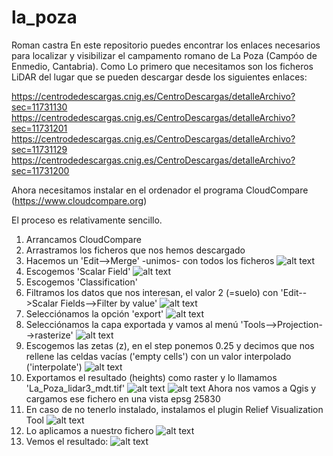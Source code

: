 # la_poza
Roman castra
En este repositorio puedes encontrar los enlaces necesarios para localizar y visibilizar el campamento romano de La Poza (Campóo de Enmedio, Cantabria). Como
Lo primero que necesitamos son los ficheros LiDAR del lugar que se pueden descargar desde los siguientes enlaces: 

https://centrodedescargas.cnig.es/CentroDescargas/detalleArchivo?sec=11731130
https://centrodedescargas.cnig.es/CentroDescargas/detalleArchivo?sec=11731201
https://centrodedescargas.cnig.es/CentroDescargas/detalleArchivo?sec=11731129
https://centrodedescargas.cnig.es/CentroDescargas/detalleArchivo?sec=11731200

Ahora necesitamos instalar en el ordenador el programa CloudCompare (https://www.cloudcompare.org)

El proceso es relativamente sencillo.
1. Arrancamos CloudCompare
2. Arrastramos los ficheros que nos hemos descargado
3. Hacemos un 'Edit-->Merge' -unimos- con todos los ficheros ![alt text](https://github.com/dieza/la_poza/blob/main/merge.png?raw=true)
4. Escogemos 'Scalar Field' ![alt text](https://github.com/dieza/la_poza/blob/main/scalar.png?raw=true)
5. Escogemos 'Classification'
6. Filtramos los datos que nos interesan, el valor 2 (=suelo) con  'Edit-->Scalar Fields-->Filter by value' ![alt text](https://github.com/dieza/la_poza/blob/main/filtro.png?raw=true)
7. Selecciónamos la opción 'export' ![alt text](https://github.com/dieza/la_poza/blob/main/export.png?raw=true)
8. Selecciónamos la capa exportada y vamos al menú 'Tools-->Projection-->rasterize' ![alt text](https://github.com/dieza/la_poza/blob/main/rasterize.png?raw=true)
9. Escogemos las zetas (z), en el step ponemos 0.25 y decimos que nos rellene las celdas vacías ('empty cells') con un valor interpolado ('interpolate') ![alt text](https://github.com/dieza/la_poza/blob/main/interpolar.png?raw=true)
10. Exportamos el resultado (heights) como raster y lo llamamos 'La_Poza_lidar3_mdt.tif' ![alt text](https://github.com/dieza/la_poza/blob/main/mdt.png?raw=true) ![alt text](https://github.com/dieza/la_poza/blob/main/mdt2.png?raw=true)
Ahora nos vamos a Qgis y cargamos ese fichero en una vista epsg 25830
11. En caso de no tenerlo instalado, instalamos el plugin Relief Visualization Tool ![alt text](https://github.com/dieza/la_poza/blob/main/rvt.png?raw=true)
12. Lo aplicamos a nuestro fichero ![alt text](https://github.com/dieza/la_poza/blob/main/rvt2.png?raw=true)
13. Vemos el resultado:
    ![alt text](https://github.com/dieza/la_poza/blob/main/la_poza.jpg?raw=true)

